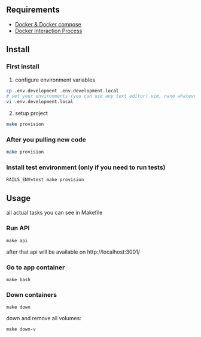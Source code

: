## Requirements

* [Docker & Docker compose](https://docs.docker.com/compose/install/)
* [Docker Interaction Process](https://github.com/bibendi/dip)

## Install

### First install

1. configure environment variables
```bash
cp .env.development .env.development.local
# set your environments (you can use any text editor) vim, nano whatever
vi .env.development.local
```
2. setup project

```bash
make provision
```

### After you pulling new code

```bash
make provision
```

### Install test environment (only if you need to run tests)
```
RAILS_ENV=test make provision
```

## Usage

all actual tasks you can see in Makefile

### Run API

```
make api
```
after that api will be available on http://localhost:3001/

### Go to app container

```
make bash
```

### Down containers

```
make down
```

down and remove all volumes:
```
make down-v
```
